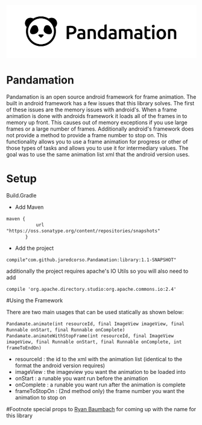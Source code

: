 ![pandamation](https://github.com/berotburns/Pandamation/blob/master/pandamation.png?)

# Pandamation

Pandamation is an open source android framework for frame animation.  The built in android framework has a few issues that
this library solves.  The first of these issues are the memory issues with android's.  When a frame animation is done with
androids framework it loads all of the frames in to memory up front.  This causes out of memory exceptions if you use large
frames or a large number of frames.  Additionally android's framework does not provide a method to provide a frame number
to stop on.  This functionality allows you to use a frame animation for progress or other of those types of tasks and 
allows you to use it for intermediary values.  The goal was to use the same animation list xml that the android version uses.


# Setup

Build.Gradle

- Add Maven
 ```
 maven {
            url "https://oss.sonatype.org/content/repositories/snapshots"
        }
```

- Add the project
```
compile"com.github.jaredcorso.Pandamation:library:1.1-SNAPSHOT"
```

additionally the project requires apache's IO Utils so you will also need to add
```
compile 'org.apache.directory.studio:org.apache.commons.io:2.4'
```


#Using the Framework

There are two main usages that can be used statically as shown below:

```
Pandamate.animate(int resourceId, final ImageView imageView, final Runnable onStart, final Runnable onComplete)
Pandamate.animateWithStopFrame(int resourceId, final ImageView imageView, final Runnable onStart, final Runnable onComplete, int frameToEndOn)
```

- resourceId : the id to the xml with the animation list (identical to the format the android version requires)
- imageView : the imageview you want the animation to be loaded into
- onStart : a runable you want run before the animation
- onComplete : a runable you want run after the animation is complete
- frameToStopOn : (2nd method only) the frame number you want the animation to stop on

#Footnote
special props to [Ryan Baumbach](https://github.com/rbaumbach) for coming up with the name for this library
